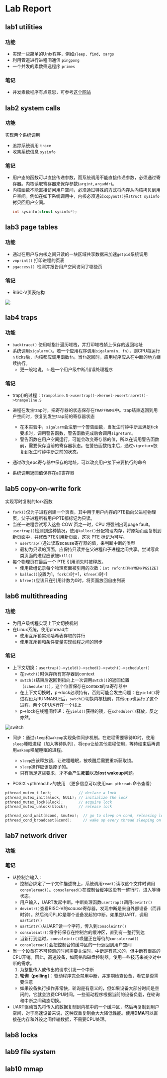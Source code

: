 # Lab Report

## lab1 utilities
### 功能
+ 实现一些简单的Unix程序，例如`sleep, find, xargs`
+ 利用管道进行进程间通信 `pingpong`
+ 一个并发的素数筛选程序 `primes`

### 笔记
+ 并发素数程序有点意思，可参考[这个网站](https://swtch.com/~rsc/thread/)

## lab2 system calls
### 功能
实现两个系统调用
+ 追踪系统调用 `trace`
+ 收集系统信息 `sysinfo`

### 笔记
+ 用户态的函数可以直接传递参数，而系统调用不能直接传递参数，必须通过寄存器。内核读取寄存器来保存参数(`argint,argaddr`)。
+ 内核函数不能直接访问用户空间，必须通过特殊的方式将内存从内核拷贝到用户空间。例如在如下系统调用中，内核必须通过`copyout()`把`struct sysinfo`拷贝回用户空间。
  ```c
  int sysinfo(struct sysinfo*);
  ```

## lab3 page tables
### 功能
+ 通过在用户与内核之间只读的一块区域共享数据来加速`getpid`系统调用
+ `vmprint()` 打印进程的页表
+ `pgaccess() `检测并报告用户空间访问了哪些页

### 笔记

+ RISC-V页表结构

![](report.assets/addr_trans.png)

## lab4 traps

### 功能

+ `backtrace()` 使用帧指针遍历堆栈，并打印堆栈帧上保存的返回地址
+ 系统调用`sigalarm()`。若一个应用程序调用`sigalarm(n, fn)`，则CPU每运行 `n` ticks后，内核都应调用函数`fn`。当`fn`返回时，应用程序应从在中断的地方继续执行。
  + 更一般地说，`fn`是一个用户级中断/错误处理程序

### 笔记

+ trap()的过程：`trampoline.S->usertrap()->kernel->usertrapret()->trampoline.S`


+ 进程在发生trap时，把寄存器的状态保存在`TRAPFRAME`中。trap结束返回到用户空间时，恢复到发生trap前的寄存器状态
  + 在本实验中，`sigalarm`会注册一个警告函数，当发生时钟中断且满足tick要求时，调用警告函数，警告函数完成后会调用`sigreturn`。
  + 警告函数在用户空间运行，可能会改变寄存器的值，所以在调用警告函数前，需要保存当前的寄存器状态。在警告函数结束后，通过`sigreturn`恢复到发生时钟中断之前的状态。
+ 通过改变epc寄存器中保存的地址，可以改变用户接下来要执行的命令
+ 系统调用返回值保存在a0寄存器

## lab5 copy-on-write fork

实现写时复制的fork函数

+ `fork()`仅为子进程创建一个页表，其中用于用户内存的PTE指向父进程物理页，父子进程所有用户PTE都标记为只读。
+ 当任一进程尝试写入这些 COW 页之一时，CPU 将强制出现page fault。`usertrap()`检测到这种情况，使用`kalloc()`分配物理内存，将原始页面复制到新页面中，并修改PTE引用新页面，这次 PTE 标记为可写。
  + `usertrap()`通过读取scause寄存器的值，来判断中断的类型
  + 最初为只读的页面，应保持只读并在父进程和子进程之间共享。尝试写此类页面的进程应该被`kill()`
+ 每个物理页在最后一个 PTE 引用消失时被释放。
  + 使用数组记录每个物理页面被引用的次数：`int refcnt[PHYMEM/PGSIZE]`
  + `kalloc()`设置为1，`fork()`时+1，`kfree()`时-1
  + `kfree()`应该只在引用计数为0时，将页面放回自由列表

## lab6 multithreading

### 功能
+ 为用户级线程实现上下文切换机制
+ 在Linux系统，使用phread库
  + 使用互斥锁实现哈希表存取的并行
  + 使用互斥锁和条件变量实现线程之间的同步

### 笔记

+ 上下文切换：`usertrap()->yield()->sched()->swtch()->scheduler()`
  + 在`swtch()`时保存所有寄存器到context
  + `swtch()`结束后返回到指向上一次调用`swtch()`的返回位置（`scheduler()`），这个位置保存在context的ra寄存器中
  + 在上下文切换时，p->lock必须持有，否则可能会发生问题：在`yield()`将进程设为RUNNABLE后，`swtch()`切换内核栈前，其他cpu也运行了这个进程，两个CPU运行在一个栈上
  + p->lock在线程间传递：在`yield()`获得的锁，在`scheduler()`释放，反之亦然。

![switch](report.assets/switch.png)

+ 同步：通过`sleep`和`wakeup`实现条件同步机制。在进程需要等待IO时，使用`sleep`睡眠进程（加入等待队列），将cpu让给其他进程使用，等待结束后再调用`wakeup`唤醒睡眠的进程。
  + `sleep`应该释放锁，让进程睡眠，被唤醒后需要重新获取锁。
  + `sleep`操作应该是原子的。
  + 只有满足这些要求，才不会产生**死锁**以及**lost wakeup**问题。
  
+ POSIX <pthread.h>的使用 （更多信息可以使用`man pthreads`命令查看）

```c
pthread_mutex_t lock;            // declare a lock
pthread_mutex_init(&lock, NULL); // initialize the lock
pthread_mutex_lock(&lock);       // acquire lock
pthread_mutex_unlock(&lock);     // release lock

pthread_cond_wait(&cond, &mutex);  // go to sleep on cond, releasing lock mutex, acquiring upon wake up
pthread_cond_broadcast(&cond);     // wake up every thread sleeping on cond
```

## lab7 network driver

### 功能



### 笔记

+ 从控制台输入：
  + 控制台绑定了一个文件描述符上，系统调用`read()`读取这个文件时调用`consoleread()`。`consoleread()`在控制台缓冲区没有一整行时，进入等待状态。
  + 用户输入，UART发起中断。中断处理函数`usertrap()`调用`devintr()`
  + `devintr()`查看RISC-V的*scause*寄存器，发现中断是来自外部设备（而非时钟）。然后询问PLIC是哪个设备发起的中断。如果是UART，调用`uartintr()`
  + `uartintr()`从UART读一个字符，传入到`consoleintr()`
  + `consoleintr()`将字符保存在控制台的缓冲区，直到有一整行到达
  + 当新行到达时，`consoleintr()`唤醒正在等待的`consoleread()`
  + `consoleread()`会把控制台的缓冲区的一行返回到用户空间
+ 当一个设备在不可预测的时间需要关注时，中断是有意义的，但中断有很高的CPU开销。因此，高速设备，如网络和磁盘控制器，使用一些技巧来减少对中断的需求。
  1. 为整批传入或传出的请求引发一个中断
  2. **轮询（polling）**：驱动程序完全禁用中断，并定期检查设备，看它是否需要注意
  + 如果设备执行操作非常快，轮询是有意义的，但如果设备大部分时间是空闲的，它就会浪费CPU时间。一些驱动程序根据当前的设备负载，在轮询和中断之间动态切换。
+ UART驱动首先将传入的数据复制到内核中的一个缓冲区，然后再复制到用户空间，对于高速设备来说，这种双重复制会大大降低性能。使用**DMA**可以直接在内存和外设之间传输数据，不需要CPU处理。

## lab8 locks

## lab9 file system

## lab10 mmap
